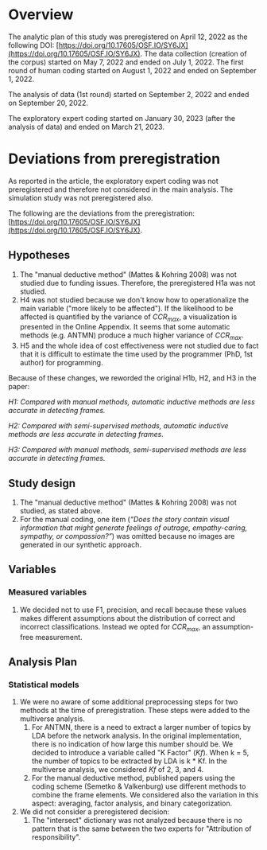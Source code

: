 # Overview

The analytic plan of this study was preregistered on April 12, 2022 as the following DOI: [https://doi.org/10.17605/OSF.IO/SY6JX](https://doi.org/10.17605/OSF.IO/SY6JX). The data collection (creation of the corpus) started on May 7, 2022 and ended on July 1, 2022. The first round of human coding started on August 1, 2022 and ended on September 1, 2022.

The analysis of data (1st round) started on September 2, 2022 and ended on September 20, 2022.

The exploratory expert coding started on January 30, 2023 (after the analysis of data) and ended on March 21, 2023.

# Deviations from preregistration

As reported in the article, the exploratory expert coding was not preregistered and therefore not considered in the main analysis. The simulation study was not preregistered also.

The following are the deviations from the preregistration: [https://doi.org/10.17605/OSF.IO/SY6JX](https://doi.org/10.17605/OSF.IO/SY6JX).

## Hypotheses
1. The "manual deductive method" (Mattes & Kohring 2008) was not studied due to funding issues. Therefore, the preregistered H1a was not studied.
2. H4 was not studied because we don't know how to operationalize the main variable ("more likely to be affected"). If the likelihood to be affected is quantified by the variance of $CCR_{max}$, a visualization is presented in the Online Appendix. It seems that some automatic methods (e.g. ANTMN) produce a much higher variance of $CCR_{max}$.
3. H5 and the whole idea of cost effectiveness were not studied due to fact that it is difficult to estimate the time used by the programmer (PhD, 1st author) for programming.

Because of these changes, we reworded the original H1b, H2, and H3 in the paper:

*H1: Compared with manual methods, automatic inductive methods are less accurate in detecting frames.*

*H2: Compared with semi-supervised methods, automatic inductive methods are less accurate in detecting frames.*

*H3: Compared with manual methods, semi-supervised methods are less accurate in detecting frames.*

## Study design

1. The "manual deductive method" (Mattes & Kohring 2008) was not studied, as stated above.
2. For the manual coding, one item (*“Does the story contain visual information that might generate feelings of outrage, empathy-caring, sympathy, or compassion?”*) was omitted because no images are generated in our synthetic approach.

## Variables

### Measured variables

1. We decided not to use F1, precision, and recall because these values makes different assumptions about the distribution of correct and incorrect classifications. Instead we opted for $CCR_{max}$, an assumption-free measurement.

##  Analysis Plan

### Statistical models

1. We were no aware of some additional preprocessing steps for two methods at the time of preregistration. These steps were added to the multiverse analysis.
   1. For ANTMN, there is a need to extract a larger number of topics by LDA before the network analysis. In the original implementation, there is no indication of how large this number should be. We decided to introduce a variable called "K Factor" (*Kf*). When k = 5, the number of topics to be extracted by LDA is k * Kf. In the multiverse analysis, we considered *Kf* of 2, 3, and 4.
   2. For the manual deductive method, published papers using the coding scheme (Semetko & Valkenburg) use different methods to combine the frame elements. We considered also the variation in this aspect: averaging, factor analysis, and binary categorization.
2. We did not consider a preregistered decision:
   1. The "intersect" dictionary was not analyzed because there is no pattern that is the same between the two experts for "Attribution of responsibility".
